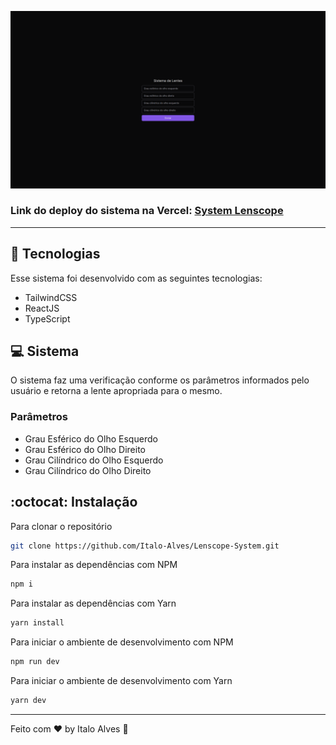 ![Imagem do Sistema Finalizado](.github/appImage.png)

### Link do deploy do sistema na Vercel: [System Lenscope](https://lenscope-system.vercel.app/) 

---

## 🚀 Tecnologias

Esse sistema foi desenvolvido com as seguintes tecnologias:

- TailwindCSS
- ReactJS
- TypeScript

## 💻 Sistema

O sistema faz uma verificação conforme os parâmetros informados pelo usuário e
retorna a lente apropriada para o mesmo.

### Parâmetros

- Grau Esférico do Olho Esquerdo
- Grau Esférico do Olho Direito
- Grau Cilíndrico do Olho Esquerdo
- Grau Cilíndrico do Olho Direito

## :octocat: Instalação

Para clonar o repositório

```sh
git clone https://github.com/Italo-Alves/Lenscope-System.git
```

Para instalar as dependências com NPM 

```sh
npm i
```

Para instalar as dependências com Yarn 

```sh
yarn install
```

Para iniciar o ambiente de desenvolvimento com NPM

```sh
npm run dev
```

Para iniciar o ambiente de desenvolvimento com Yarn

```sh
yarn dev
```

---

Feito com ♥ by Italo Alves :wave: